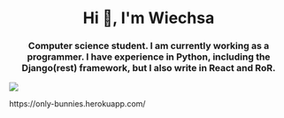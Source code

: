 <h1 align="center">Hi 👋, I'm Wiechsa</h1>
<h3 align="center">Computer science student. I am currently working as a programmer. I have experience in Python, including the Django(rest) framework, but I also write in React and RoR.</h3>

<a href="https://github.com/anuraghazra/github-readme-stats">
  <img align="center" src="https://github-readme-stats.vercel.app/api/top-langs/?username=Wiechsaa&layout=compact" />
</a>
<p>https://only-bunnies.herokuapp.com/</p>
